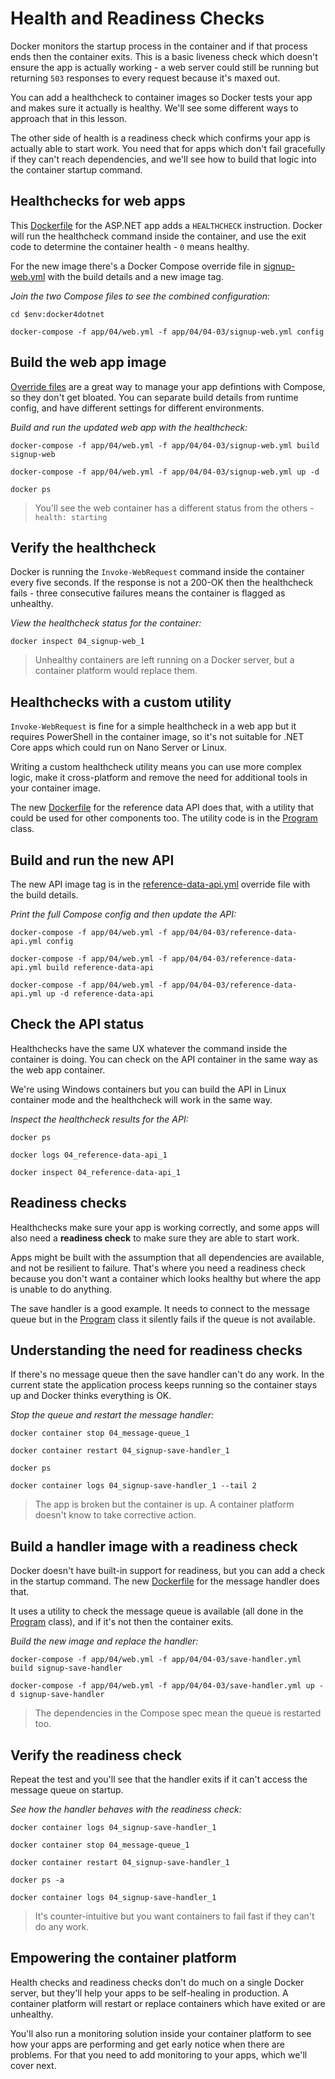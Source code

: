 # Health and Readiness Checks

Docker monitors the startup process in the container and if that process ends then the container exits. This is a basic liveness check which doesn't ensure the app is actually working - a web server could still be running but returning `503` responses to every request because it's maxed out.

You can add a healthcheck to container images so Docker tests your app and makes sure it actually is healthy. We'll see some different ways to approach that in this lesson.

The other side of health is a readiness check which confirms your app is actually able to start work. You need that for apps which don't fail gracefully if they can't reach dependencies, and we'll see how to build that logic into the container startup command.


## Healthchecks for web apps

This [Dockerfile](../../docker/04-03-health-readiness-checks/signup-web/Dockerfile) for the ASP.NET app adds a `HEALTHCHECK` instruction. Docker will run the healthcheck command inside the container, and use the exit code to determine the container health - `0` means healthy.

For the new image there's a Docker Compose override file in [signup-web.yml](../../app/04/04-03/signup-web.yml) with the build details and a new image tag.

_Join the two Compose files to see the combined configuration:_

```
cd $env:docker4dotnet

docker-compose -f app/04/web.yml -f app/04/04-03/signup-web.yml config
```

## Build the web app image

[Override files](https://docs.docker.com/compose/extends/) are a great way to manage your app defintions with Compose, so they don't get bloated. You can separate build details from runtime config, and have different settings for different environments.

_Build and run the updated web app with the healthcheck:_

```
docker-compose -f app/04/web.yml -f app/04/04-03/signup-web.yml build signup-web

docker-compose -f app/04/web.yml -f app/04/04-03/signup-web.yml up -d

docker ps
```

> You'll see the web container has a different status from the others - `health: starting`

## Verify the healthcheck

Docker is running the `Invoke-WebRequest` command inside the container every five seconds. If the response is not a 200-OK then the healthcheck fails - three consecutive failures means the container is flagged as unhealthy.

_View the healthcheck status for the container:_

```
docker inspect 04_signup-web_1
```

> Unhealthy containers are left running on a Docker server, but a container platform would replace them.

## Healthchecks with a custom utility

`Invoke-WebRequest` is fine for a simple healthcheck in a web app but it requires PowerShell in the container image, so it's not suitable for .NET Core apps which could run on Nano Server or Linux.

Writing a custom healthcheck utility means you can use more complex logic, make it cross-platform and remove the need for additional tools in your container image.

The new [Dockerfile](../../docker/04-03-health-readiness-checks/reference-data-api/Dockerfile) for the reference data API does that, with a utility that could be used for other components too. The utility code is in the [Program](../../src/Utilities.HttpCheck/Program.cs) class.


## Build and run the new API

The new API image tag is in the [reference-data-api.yml](../../app/04/04-03/reference-data-api.yml) override file with the build details.

_Print the full Compose config and then update the API:_

```
docker-compose -f app/04/web.yml -f app/04/04-03/reference-data-api.yml config

docker-compose -f app/04/web.yml -f app/04/04-03/reference-data-api.yml build reference-data-api

docker-compose -f app/04/web.yml -f app/04/04-03/reference-data-api.yml up -d reference-data-api
```

## Check the API status

Healthchecks have the same UX whatever the command inside the container is doing. You can check on the API container in the same way as the web app container.

We're using Windows containers but you can build the API in Linux container mode and the healthcheck will work in the same way.

_Inspect the healthcheck results for the API:_

```
docker ps

docker logs 04_reference-data-api_1

docker inspect 04_reference-data-api_1
```

## Readiness checks

Healthchecks make sure your app is working correctly, and some apps will also need a **readiness check** to make sure they are able to start work.

Apps might be built with the assumption that all dependencies are available, and not be resilient to failure. That's where you need a readiness check because you don't want a container which looks healthy but where the app is unable to do anything.

The save handler is a good example. It needs to connect to the message queue but in the [Program](../../src/SignUp.MessageHandlers.SaveProspect/Program.cs) class it silently fails if the queue is not available.

## Understanding the need for readiness checks

If there's no message queue then the save handler can't do any work. In the current state the application process keeps running so the container stays up and Docker thinks everything is OK.

_Stop the queue and restart the message handler:_

```
docker container stop 04_message-queue_1

docker container restart 04_signup-save-handler_1

docker ps

docker container logs 04_signup-save-handler_1 --tail 2
```

> The app is broken but the container is up. A container platform doesn't know to take corrective action.

## Build a handler image with a readiness check

Docker doesn't have built-in support for readiness, but you can add a check in the startup command. The new [Dockerfile](../../docker/04-03-health-readiness-checks/save-handler/Dockerfile) for the message handler does that.

It uses a utility to check the message queue is available (all done in the [Program](../../src/Utilities.MessageQueueCheck/Program.cs) class), and if it's not then the container exits.

_Build the new image and replace the handler:_

```
docker-compose -f app/04/web.yml -f app/04/04-03/save-handler.yml build signup-save-handler

docker-compose -f app/04/web.yml -f app/04/04-03/save-handler.yml up -d signup-save-handler
```

> The dependencies in the Compose spec mean the queue is restarted too.

## Verify the readiness check

Repeat the test and you'll see that the handler exits if it can't access the message queue on startup.

_See how the handler behaves with the readiness check:_

```
docker container logs 04_signup-save-handler_1

docker container stop 04_message-queue_1

docker container restart 04_signup-save-handler_1

docker ps -a

docker container logs 04_signup-save-handler_1
```

> It's counter-intuitive but you want containers to fail fast if they can't do any work.

## Empowering the container platform

Health checks and readiness checks don't do much on a single Docker server, but they'll help your apps to be self-healing in production. A container platform will restart or replace containers which have exited or are unhealthy.

You'll also run a monitoring solution inside your container platform to see how your apps are performing and get early notice when there are problems. For that you need to add monitoring to your apps, which we'll cover next.